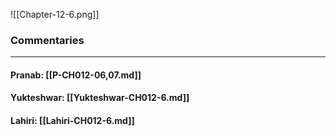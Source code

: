 ![[Chapter-12-6.png]]

### Commentaries

---

#### Pranab: [[P-CH012-06,07.md]]

#### Yukteshwar: [[Yukteshwar-CH012-6.md]]

#### Lahiri: [[Lahiri-CH012-6.md]]
